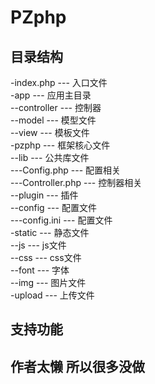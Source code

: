 PZphp  
=================================== 
目录结构
-----------------------------------  
-index.php 			--- 入口文件<br />
-app  				--- 应用主目录<br />
--controller 		--- 控制器<br />
--model				--- 模型文件<br />
--view				--- 模板文件<br />
-pzphp				--- 框架核心文件<br />
--lib				--- 公共库文件<br />
---Config.php 		--- 配置相关<br />
---Controller.php	--- 控制器相关<br />
--plugin			--- 插件<br />
--config			--- 配置文件 <br />
---config.ini 		--- 配置文件<br />
-static				--- 静态文件 <br />
--js				--- js文件<br />
--css				--- css文件<br />
--font 				--- 字体<br/>
--img 				--- 图片文件<br />
-upload				--- 上传文件 <br />


支持功能
-----------------------------------  


作者太懒 所以很多没做
-----------------------------------  